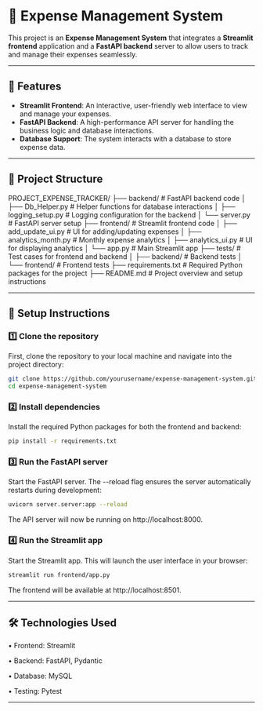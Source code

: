# 🚀 **Expense Management System**

This project is an **Expense Management System** that integrates a **Streamlit frontend** application and a **FastAPI backend** server to allow users to track and manage their expenses seamlessly.

---

## 🌟 **Features**

- **Streamlit Frontend**: An interactive, user-friendly web interface to view and manage your expenses.
- **FastAPI Backend**: A high-performance API server for handling the business logic and database interactions.
- **Database Support**: The system interacts with a database to store expense data.

---

## 📂 **Project Structure**

PROJECT_EXPENSE_TRACKER/
├── backend/                # FastAPI backend code
│   ├── Db_Helper.py       # Helper functions for database interactions
│   ├── logging_setup.py   # Logging configuration for the backend
│   └── server.py          # FastAPI server setup
├── frontend/               # Streamlit frontend code
│   ├── add_update_ui.py    # UI for adding/updating expenses
│   ├── analytics_month.py # Monthly expense analytics
│   ├── analytics_ui.py    # UI for displaying analytics
│   └── app.py             # Main Streamlit app
├── tests/                  # Test cases for frontend and backend
│   ├── backend/           # Backend tests
│   └── frontend/          # Frontend tests
├── requirements.txt        # Required Python packages for the project
├── README.md               # Project overview and setup instructions

---

## 🔧 **Setup Instructions**

### 1️⃣ **Clone the repository**

First, clone the repository to your local machine and navigate into the project directory:

```bash
git clone https://github.com/yourusername/expense-management-system.git
cd expense-management-system 
```

### 2️⃣ **Install dependencies**

Install the required Python packages for both the frontend and backend:

```bash
pip install -r requirements.txt
```

### 3️⃣ **Run the FastAPI server**

Start the FastAPI server. The --reload flag ensures the server automatically restarts during development:

```bash
uvicorn server.server:app --reload
```
The API server will now be running on http://localhost:8000.

### 4️⃣ **Run the Streamlit app**   
   
Start the Streamlit app. This will launch the user interface in your browser:

```bash
streamlit run frontend/app.py
```

The frontend will be available at http://localhost:8501.

---

## 🛠 **Technologies Used**

• Frontend: Streamlit

• Backend: FastAPI, Pydantic

• Database: MySQL

• Testing: Pytest

---